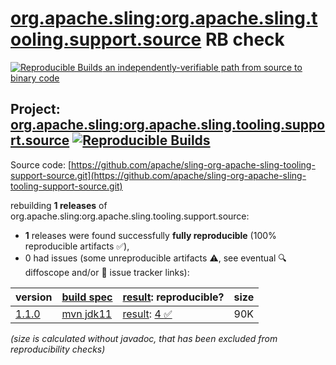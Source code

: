 [org.apache.sling:org.apache.sling.tooling.support.source](https://central.sonatype.com/artifact/org.apache.sling/org.apache.sling.tooling.support.source/versions) RB check
=======

[![Reproducible Builds](https://reproducible-builds.org/images/logos/rb.svg) an independently-verifiable path from source to binary code](https://reproducible-builds.org/)

## Project: [org.apache.sling:org.apache.sling.tooling.support.source](https://central.sonatype.com/artifact/org.apache.sling/org.apache.sling.tooling.support.source/versions) [![Reproducible Builds](https://img.shields.io/endpoint?url=https://raw.githubusercontent.com/jvm-repo-rebuild/reproducible-central/master/content/org/apache/sling/org.apache.sling.tooling.support.source/badge.json)](https://github.com/jvm-repo-rebuild/reproducible-central/blob/master/content/org/apache/sling/org.apache.sling.tooling.support.source/README.md)

Source code: [https://github.com/apache/sling-org-apache-sling-tooling-support-source.git](https://github.com/apache/sling-org-apache-sling-tooling-support-source.git)

rebuilding **1 releases** of org.apache.sling:org.apache.sling.tooling.support.source:
- **1** releases were found successfully **fully reproducible** (100% reproducible artifacts :white_check_mark:),
- 0 had issues (some unreproducible artifacts :warning:, see eventual :mag: diffoscope and/or :memo: issue tracker links):

| version | [build spec](/BUILDSPEC.md) | [result](https://reproducible-builds.org/docs/jvm/): reproducible? | size |
| -- | --------- | ------ | -- |
| [1.1.0](https://central.sonatype.com/artifact/org.apache.sling/org.apache.sling.tooling.support.source/1.1.0/pom) | [mvn jdk11](org.apache.sling.tooling.support.source-1.1.0.buildspec) | [result](org.apache.sling.tooling.support.source-1.1.0.buildinfo): [4 :white_check_mark: ](org.apache.sling.tooling.support.source-1.1.0.buildcompare) | 90K |

<i>(size is calculated without javadoc, that has been excluded from reproducibility checks)</i>
